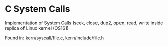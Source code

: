 # C System Calls
Implementation of System Calls lseek, close, dup2, open, read, write inside replica of Linux kernel (OS161)

Found in: kern/syscall/file.c, kern/include/file.h
